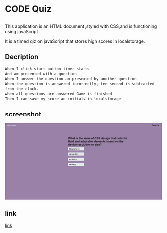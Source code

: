 # CODE Quiz 

##
This application is an HTML document ,styled with CSS,and is functioning using javaScript .

It is a timed qiz on javaScript that stores high scores in localstorage.

## Decription
```
When I click start button timer starts 
And am presented with a question  
When I answer the question am presented by another question 
When the question is answered incorrectly, ten second is subtracted from the clock.
when all questions are answered Game is finished 
Then I can save my score an initials in localstorage
```

## screenshot
![screenshot](Assets\images\Screenshot-2021-03-20-164127.jpg)

## link
[link](https://shaimajobran.github.io/Code-Quiz/)